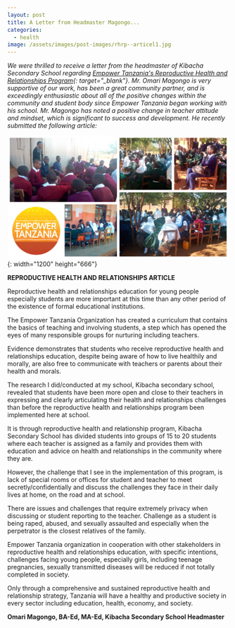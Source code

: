 ```yaml
---
layout: post
title: A Letter from Headmaster Magongo...
categories:
  - health
image: /assets/images/post-images/rhrp--articel1.jpg
---
```


*We were thrilled to receive a letter from the headmaster of Kibacha Secondary School regarding [Empower Tanzania's Reproductive Health and Relationships Program](https://empowertz.org/reproductive/){: target="_blank"}. Mr. Omari Magongo is very supportive of our work, has been a great community partner, and is exceedingly enthusiastic about all of the positive changes within the community and student body since Empower Tanzania began working with his school. Mr. Magongo has noted a positive change in teacher attitude and mindset, which is significant to success and development. He recently submitted the following article:*

![](/uploads/rhrp--article21.jpg){: width="1200" height="666"}

**REPRODUCTIVE HEALTH AND RELATIONSHIPS ARTICLE**

Reproductive health and relationships education for young people especially students are more important at this time than any other period of the existence of formal educational institutions.

The Empower Tanzania Organization has created a curriculum that contains the basics of teaching and involving students, a step which has opened the eyes of many responsible groups for nurturing including teachers.

Evidence demonstrates that students who receive reproductive health and relationships education, despite being aware of how to live healthily and morally, are also free to communicate with teachers or parents about their health and morals.

The research I did/conducted at my school, Kibacha secondary school, revealed that students have been more open and close to their teachers in expressing and clearly articulating their health and relationships challenges than before the reproductive health and relationships program been implemented here at school.

It is through reproductive health and relationship program, Kibacha Secondary School has divided students into groups of 15 to 20 students where each teacher is assigned as a family and provides them with education and advice on health and relationships in the community where they are.

However, the challenge that I see in the implementation of this program, is lack of special rooms or offices for student and teacher to meet secretly/confidentially and discuss the challenges they face in their daily lives at home, on the road and at school.

There are issues and challenges that require extremely privacy when discussing or student reporting to the teacher. Challenge as a student is being raped, abused, and sexually assaulted and especially when the perpetrator is the closest relatives of the family.

Empower Tanzania organization in cooperation with other stakeholders in reproductive health and relationships education, with specific intentions, challenges facing young people, especially girls, including teenage pregnancies, sexually transmitted diseases will be reduced if not totally completed in society.

Only through a comprehensive and sustained reproductive health and relationship strategy, Tanzania will have a healthy and productive society in every sector including education, health, economy, and society.

**Omari Magongo, BA-Ed, MA-Ed, Kibacha Secondary School Headmaster**
